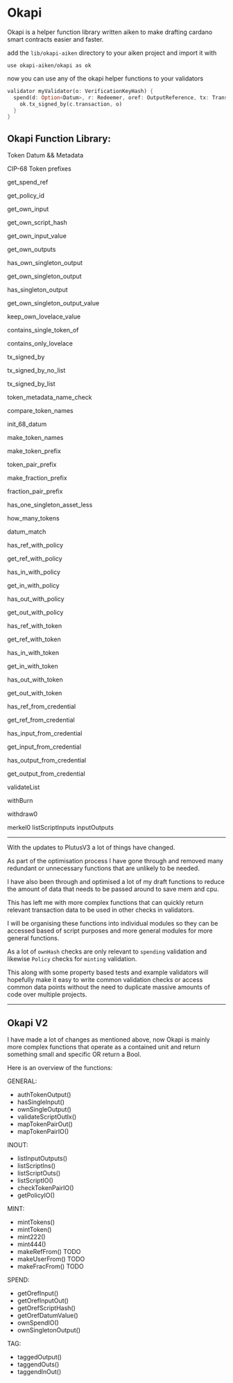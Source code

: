# Okapi

Okapi is a helper function library written aiken to make drafting cardano smart contracts easier and faster.

add the `lib/okapi-aiken` directory to your aiken project and import it with

```
use okapi-aiken/okapi as ok
```

now you can use any of the okapi helper functions to your validators

```rust
validator myValidator(o: VerificationKeyHash) {
  spend(d: Option<Datum>, r: Redeemer, oref: OutputReference, tx: Transaction) -> Bool {
    ok.tx_signed_by(c.transaction, o)
  }
}
```

## Okapi Function Library:

Token Datum && Metadata

CIP-68 Token prefixes

get_spend_ref

get_policy_id

get_own_input

get_own_script_hash

get_own_input_value

get_own_outputs

has_own_singleton_output

get_own_singleton_output

has_singleton_output

get_own_singleton_output_value

keep_own_lovelace_value

contains_single_token_of

contains_only_lovelace

tx_signed_by

tx_signed_by_no_list

tx_signed_by_list

token_metadata_name_check

compare_token_names

init_68_datum

make_token_names

make_token_prefix

token_pair_prefix

make_fraction_prefix

fraction_pair_prefix

has_one_singleton_asset_less

how_many_tokens

datum_match

has_ref_with_policy

get_ref_with_policy

has_in_with_policy

get_in_with_policy

has_out_with_policy

get_out_with_policy

has_ref_with_token

get_ref_with_token

has_in_with_token

get_in_with_token

has_out_with_token

get_out_with_token

has_ref_from_credential

get_ref_from_credential

has_input_from_credential

get_input_from_credential

has_output_from_credential

get_output_from_credential

validateList

withBurn

withdraw0

merkel0
listScriptInputs
inputOutputs

---

With the updates to PlutusV3 a lot of things have changed.

As part of the optimisation process I have gone through and removed many redundant 
or unnecessary functions that are unlikely to be needed.

I have also been through and optimised a lot of my draft functions to reduce the 
amount of data that needs to be passed around to save mem and cpu.

This has left me with more complex functions that can quickly return relevant 
transaction data to be used in other checks in validators.

I will be organising these functions into individual modules so they can be 
accessed based of script purposes and more general modules for more general 
functions.

As a lot of `ownHash` checks are only relevant to `spending` validation and 
likewise `Policy` checks for `minting` validation.

This along with some property based tests and example validators will hopefully 
make it easy to write common validation checks or access common data points 
without the need to duplicate massive amounts of code over multiple projects.

---

## Okapi V2

I have made a lot of changes as mentioned above, now Okapi is mainly more complex
functions that operate as a contained unit and return something small and specific
OR return a Bool.

Here is an overview of the functions: 

GENERAL:

- authTokenOutput()
- hasSingleInput()
- ownSingleOutput()
- validateScriptOutIx()
- mapTokenPairOut()
- mapTokenPairIO()

INOUT:

- listInputOutputs()
- listScriptIns()
- listScriptOuts()
- listScriptIO()
- checkTokenPairIO()
- getPolicyIO()

MINT: 

- mintTokens()
- mintToken()
- mint222() 
- mint444()
- makeRefFrom() TODO
- makeUserFrom() TODO
- makeFracFrom() TODO

SPEND: 

- getOrefInput()
- getOrefInputOut()
- getOrefScriptHash()
- getOrefDatumValue()
- ownSpendIO() 
- ownSingletonOutput()

TAG: 

- taggedOutput()
- taggendOuts()
- taggendInOut()

